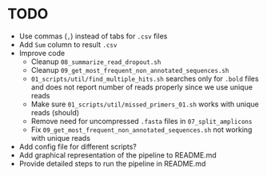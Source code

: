 # TODO

- Use commas (`,`) instead of tabs for `.csv` files
- Add `Sum` column to result `.csv`
- Improve code
  - Cleanup `08_summarize_read_dropout.sh`
  - Cleanup `09_get_most_frequent_non_annotated_sequences.sh`
  - `01_scripts/util/find_multiple_hits.sh` searches only for `.bold` files and does not report number
    of reads properly since we use unique reads
  - Make sure `01_scripts/util/missed_primers_01.sh` works with unique reads (should)
  - Remove need for uncompressed `.fasta` files in `07_split_amplicons`
  - Fix `09_get_most_frequent_non_annotated_sequences.sh` not working with unique reads
- Add config file for different scripts?
- Add graphical representation of the pipeline to README.md
- Provide detailed steps to run the pipeline in README.md

